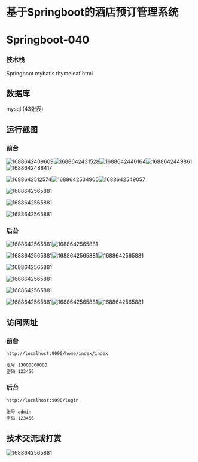 # 基于Springboot的酒店预订管理系统

# Springboot-040

### 技术栈

Springboot mybatis thymeleaf html

## 数据库

mysql (43张表)



## 运行截图

### 前台

![1688642409609](./images/1.jpg)![1688642431528](./images/2.jpg)![1688642440164](./images/3.jpg)![1688642449861](./images/4.jpg)![1688642488417](./images/5.jpg)

![1688642512574](./images/6.jpg)![1688642534905](./images/7.jpg)![1688642549057](./images/8.jpg)

![1688642565881](./images/9.jpg)

![1688642565881](./images/10.jpg)

![1688642565881](./images/11.jpg)

### 后台

![1688642565881](./images/12.jpg)![1688642565881](./images/13.jpg)

![1688642565881](./images/14.jpg)![1688642565881](./images/15.jpg)![1688642565881](./images/16.jpg)

![1688642565881](./images/17.jpg)

![1688642565881](./images/18.jpg)

![1688642565881](./images/19.jpg)

![1688642565881](./images/20.jpg)![1688642565881](./images/21.jpg)![1688642565881](./images/22.jpg)



## 访问网址

### 前台

```
http://localhost:9090/home/index/index

账号 13000000000
密码 123456
```

### 后台

```
http://localhost:9090/login

账号 admin
密码 123456
```





##  技术交流或打赏

![1688642565881](./images/vx.jpg)
